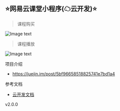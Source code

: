 ## ⭐网易云课堂小程序(☁云开发)⭐

> 课程购买 

![Image text](https://github.com/MarchYuanx/study163/blob/master/view/view.gif)

> 课程播放


![Image text](https://github.com/MarchYuanx/study163/blob/master/view/play.gif)

项目介绍 
- https://juejin.im/post/5bf96658518825741e7bd1a4


参考文档

- [云开发文档](https://developers.weixin.qq.com/miniprogram/dev/wxcloud/basis/getting-started.html)

v2.0.0